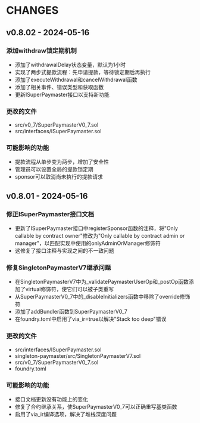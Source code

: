 # CHANGES

## v0.8.02 - 2024-05-16

### 添加withdraw锁定期机制
- 添加了withdrawalDelay状态变量，默认为1小时
- 实现了两步式提款流程：先申请提款，等待锁定期后再执行
- 添加了executeWithdrawal和cancelWithdrawal函数
- 添加了相关事件、错误类型和获取函数
- 更新ISuperPaymaster接口以支持新功能

### 更改的文件
- src/v0_7/SuperPaymasterV0_7.sol
- src/interfaces/ISuperPaymaster.sol

### 可能影响的功能
- 提款流程从单步变为两步，增加了安全性
- 管理员可以设置全局的提款锁定期
- sponsor可以取消尚未执行的提款请求

## v0.8.01 - 2024-05-16

### 修正ISuperPaymaster接口文档
- 更新了ISuperPaymaster接口中registerSponsor函数的注释，将"Only callable by contract owner"修改为"Only callable by contract admin or manager"，以匹配实现中使用的onlyAdminOrManager修饰符
- 这修复了接口注释与实现之间的不一致问题

### 修复SingletonPaymasterV7继承问题
- 在SingletonPaymasterV7中为_validatePaymasterUserOp和_postOp函数添加了virtual修饰符，使它们可以被子类重写
- 从SuperPaymasterV0_7中的_disableInitializers函数中移除了override修饰符
- 添加了addBundler函数到SuperPaymasterV0_7
- 在foundry.toml中启用了via_ir=true以解决"Stack too deep"错误

### 更改的文件
- src/interfaces/ISuperPaymaster.sol
- singleton-paymaster/src/SingletonPaymasterV7.sol
- src/v0_7/SuperPaymasterV0_7.sol
- foundry.toml

### 可能影响的功能
- 接口文档更新没有功能上的变化
- 修复了合约继承关系，使SuperPaymasterV0_7可以正确重写基类函数
- 启用了via_ir编译选项，解决了堆栈深度问题
